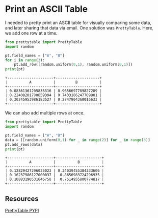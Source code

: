 # Print an ASCII Table

I needed to pretty print an ASCII table for visually comparing some data, and
later sharing that data via email. One solution was `PrettyTable`. Here, we add
one row at a time.

```python
from prettytable import PrettyTable
import random

pt.field_names = ["A", "B"]
for i in range(3):
    pt.add_row([random.uniform(0,1), random.uniform(0,1)])
print(pt)
```
```
+---------------------+--------------------+
|          A          |         B          |
+---------------------+--------------------+
| 0.08361361205835316 | 0.9656697789827289 |
| 0.22408201780859394 | 0.7433186247709901 |
| 0.30245953986183527 | 0.2747904360016633 |
+---------------------+--------------------+
```

We can also add multiple rows at once.

```python
from prettytable import PrettyTable
import random

pt.field_names = ["A", "B"]
data = [[random.uniform(0,1) for _ in range(2)] for _ in range(3)]
pt.add_rows(data)
print(pt)
```
```
+---------------------+---------------------+
|          A          |          B          |
+---------------------+---------------------+
| 0.12829427296035023 | 0.34039455384333606 |
| 0.16237986127000037 |  0.8656983724296935 |
| 0.10883190531646758 |  0.7514955800774817 |
+---------------------+---------------------+
```


## Resources

[PrettyTable PYPI](https://pypi.org/project/prettytable/)
